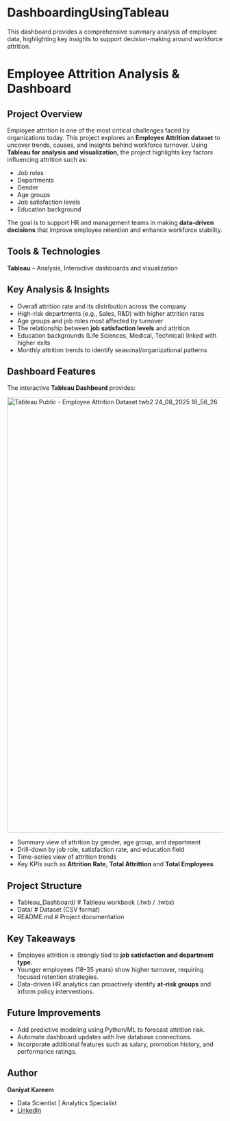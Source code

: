 # DashboardingUsingTableau
This dashboard provides a comprehensive summary analysis of employee data, highlighting key insights to support decision-making around workforce attrition. 

# Employee Attrition Analysis & Dashboard

## Project Overview

Employee attrition is one of the most critical challenges faced by organizations today. This project explores an **Employee Attrition dataset** to uncover trends, causes, and insights behind workforce turnover. Using **Tableau for analysis and visualization**, the project highlights key factors influencing attrition such as:

* Job roles
* Departments
* Gender
* Age groups
* Job satisfaction levels
* Education background

The goal is to support HR and management teams in making **data-driven decisions** that improve employee retention and enhance workforce stability.

## Tools & Technologies

**Tableau** – Analysis, Interactive dashboards and visualization

## Key Analysis & Insights

* Overall attrition rate and its distribution across the company
* High-risk departments (e.g., Sales, R\&D) with higher attrition rates
* Age groups and job roles most affected by turnover
* The relationship between **job satisfaction levels** and attrition
* Education backgrounds (Life Sciences, Medical, Technical) linked with higher exits
* Monthly attrition trends to identify seasonal/organizational patterns

##  Dashboard Features

The interactive **Tableau Dashboard** provides:

<img width="1920" height="1014" alt="Tableau Public - Employee Attrition Dataset twb2 24_08_2025 18_58_26" src="https://github.com/user-attachments/assets/3de7096c-12dd-4c9c-9307-7fff25676f67" />


* Summary view of attrition by gender, age group, and department
* Drill-down by job role, satisfaction rate, and education field
* Time-series view of attrition trends
* Key KPIs such as **Attrition Rate**, **Total Attrittion** and  **Total Employees**.

## Project Structure

* Tableau_Dashboard/        # Tableau workbook (.twb / .twbx)
* Data/                     # Dataset (CSV format)
* README.md                 # Project documentation

## Key Takeaways

* Employee attrition is strongly tied to **job satisfaction and department type**.
* Younger employees (18–35 years) show higher turnover, requiring focused retention strategies.
* Data-driven HR analytics can proactively identify **at-risk groups** and inform policy interventions.

## Future Improvements

* Add predictive modeling using Python/ML to forecast attrition risk.
* Automate dashboard updates with live database connections.
* Incorporate additional features such as salary, promotion history, and performance ratings.

## Author

**Ganiyat Kareem**

* Data Scientist | Analytics Specialist
* [LinkedIn](https://www.linkedin.com/in/ganiyat-kareem/)


